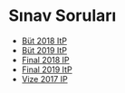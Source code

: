 # Sınav Soruları

<!--Index-->

- [Büt 2018 ItP](./S%C4%B1nav%20Sorular%C4%B1/B%C3%BCt%202018%20ItP.pdf)
- [Büt 2019 ItP](./S%C4%B1nav%20Sorular%C4%B1/B%C3%BCt%202019%20ItP.pdf)
- [Final 2018 IP](./S%C4%B1nav%20Sorular%C4%B1/Final%202018%20IP.pdf)
- [Final 2019 ItP](./S%C4%B1nav%20Sorular%C4%B1/Final%202019%20ItP.pdf)
- [Vize 2017 IP](./S%C4%B1nav%20Sorular%C4%B1/Vize%202017%20IP.pdf)

<!--Index-->
